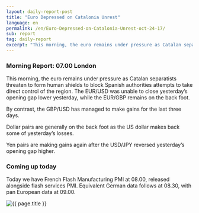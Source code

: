 ```yaml
---
layout: daily-report-post
title: "Euro Depressed on Catalonia Unrest"
language: en
permalink: /en/Euro-Depressed-on-Catalonia-Unrest-oct-24-17/
sub: report
tag: daily-report
excerpt: "This morning, the euro remains under pressure as Catalan separatists threaten to form human shields to block Spanish authorities attempts to take direct control of the region..."
---
```

### Morning Report: 07.00 London

This morning, the euro remains under pressure as Catalan separatists threaten to form human shields to block Spanish authorities attempts to take direct control of the region. The EUR/USD was unable to close yesterday’s opening gap lower yesterday, while the EUR/GBP remains on the back foot. 

By contrast, the GBP/USD has managed to make gains for the last three days. 

Dollar pairs are generally on the back foot as the US dollar makes back some of yesterday’s losses. 

Yen pairs are making gains again after the USD/JPY reversed yesterday’s opening gap higher.  

### Coming up today 

Today we have French Flash Manufacturing PMI at 08.00, released alongside flash services PMI. Equivalent German data follows at 08.30, with pan European data at 09.00.

<p><img src="{{ "/assets/images/daily-report/2017-10-24_07-13-22.jpg" | relative_url }}" alt="{{ page.title }}" title="{{ page.title }}"></p>